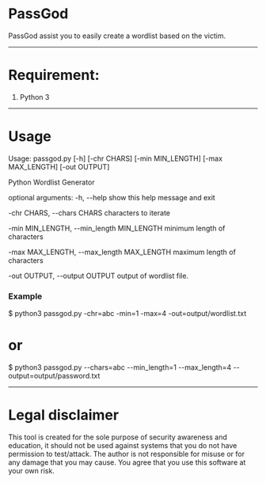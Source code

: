 # PassGod
PassGod assist you to easily create a wordlist based on the victim.

_____________________________________________________________________________________________________

# Requirement:
1. Python 3

______________________________________________________________________________________________________

# Usage

Usage: passgod.py [-h] [-chr CHARS] [-min MIN_LENGTH] [-max MAX_LENGTH]
               [-out OUTPUT]

Python Wordlist Generator

optional arguments:
  -h, --help           		 		show this help message and exit

  -chr CHARS, --chars CHARS	 		characters to iterate
                        
  -min MIN_LENGTH, --min_length MIN_LENGTH	minimum length of characters
                        
  -max MAX_LENGTH, --max_length MAX_LENGTH      maximum length of characters
                       
  -out OUTPUT, --output OUTPUT			output of wordlist file.
                 

### Example

$ python3 passgod.py -chr=abc -min=1 -max=4 -out=output/wordlist.txt

# or

$ python3 passgod.py --chars=abc --min_length=1 --max_length=4 --output=output/password.txt

____________________________________________________________________________________________________________

# Legal disclaimer

This tool is created for the sole purpose of security awareness and education, it should not be used against systems that you do not have permission to test/attack. The author is not responsible for misuse or for any damage that you may cause. You agree that you use this software at your own risk.
